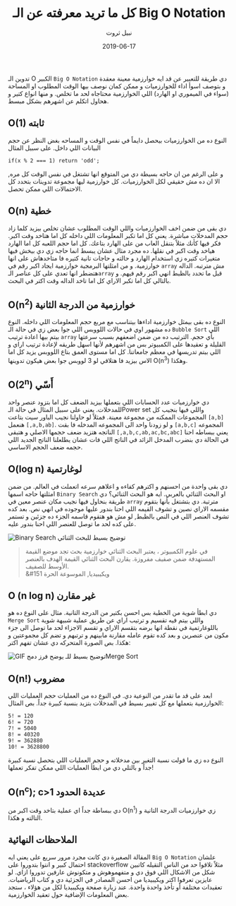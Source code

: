 ﻿---
path: "/blog/algorithm-complexity-big-bang-arabic/"
date: "2019-06-17"
title: "كل ما تريد معرفته عن الـ Big O Notation"
description: "هل تساءلت يومًا ما يعني O (n)؟ سأقلك خلال رحلة صغيرة لمعرفة المزيد عن تعقيد الخوارزمية وتدوين Big O."
image: bigONotation.jpg
author: "نبيل ثروت"
length: 2700
lang: "ar"
ogImageName: "bigONotation"
ogImageExtension: "jpg"
tags: ["Algorithms", "Performance", "Arabic"]
---

تدوين الـ O الكبير `Big O Notation` دي طريقة للتعبير عن قد ايه خوارزمية معينة معقدة و بتوصف اسوأ اداء للخوارزميات و ممكن كمان نوصف بيها الوقت المطلوب او المساحة (سواء في الميموري او الهارد) اللي الخوارزمية محتاجاه لحد ما تخلص. و منها انواع كتير و هحاول اتكلم عن اشهرهم بشكل مبسط.

## O(1) ثابته
النوع ده من الخوارزميات بيحصل دايماً في نفس الوقت و المساحه بغض النظر عن حجم البيانات اللي داخل. على سبيل المثال 
<div dir="ltr" align="left">

`if(x % 2 === 1) return 'odd';`
</div>

و على الرغم من ان حاجه بسيطة دي من المتوقع انها تشتغل في نفس الوقت كل مره, الا ان ده مش حقيقي لكل الخوارزميات. كل خوارزمية ليها مجموعة تدوينات بتحدد كل الاحتمالات اللي ممكن تحصل. 

## O(n) خطية
دي بقى من ضمن اخف الخوارزميات واللي الوقت المطلوب عشان تخلص بيزيد كلما زاد حجم المدخلات مباشرة. يعني كل اما تكبر المعلومات اللي داخله كل اما هتاخد وقت اكبر. فكر فيها كأنك مثلاً بتنقل العاب من على الهارد بتاعك. كل اما حجم اللعبه كل اما الهارد هياخد وقت اكبر في نقلها. ده مجرد مثال عشان يبسط انما حاجه زي دي بيخش فيها متغيرات كتيره زي استخدام الهارد و حالته و حاجات تانية كتيره فا متاخدهاش على انها خوارزمية. و من امثلتها البرمجية خوارزمية ايجاد اكبر رقم في `array` مش مترتبه. الداله هتضطر انها تعدي على كل عناصر الـ`array` قبل ما تحدد بالظبط انهي اكبر رقم فيهم. و بالتالي كل اما تكبر الاراي كل اما تاخد الداله وقت اكتر في البحث.

## O(n<sup>2</sup>) خوارزمية من الدرجة الثانية
النوع ده بقى بيمثل خوارزمية اداءها بيتناسب مع مربع حجم المعلومات اللي داخله. النوع ده مشهور اوي في حالات اللووبس اللي جوا بعض زي في حالة الـ `Bubble Sort` اللي بيتم بيها اعادة ترتيب `array` بأي حجم. الترتيب ده من ضمن اضعفهم بسبب سرعتها القليلة و تعقيدها على الكمبيوتر بس من اشهرهم لأنها اسهل طريقه لإعادة ترتيب اراي و اللي بيتم تدريسها في معظم جامعاتنا. كل اما مستوى العمق بتاع اللووبس يزيد كل اما الاس بيزيد فا هتلاقي لو 3 لووبس جوا بعض هيكون تدوينها O(n<sup>3</sup>) وهكذا.

## O(2<sup>n</sup>) أَسّي
دي خوارزميات عدد الحسابات اللي بتعملها بيزيد الضعف كل اما بتزود عنصر واحد للمدخلات. يعني على سبيل المثال في حالة الـPower set واللي فيها بنجيب كل المجموعات الممكنه من مجموعة معينة. فمثلاً لو حاولنا نجيب الباور سيت بتاعت `[a,b]` هنعمل `[,a,b,ab]`. و لو زودنا واحد الى المجموعه المدخله فا بقت `[a,b,c]` المجموعه الناتجه هتزيد ضعف حجمها الاصلي و هتبقى `[,a,b,c,ab,ac,bc,abc]` يعني ببساطه احنا في الحالة دي بنضرب المدخل الزائد في الناتج اللي فات عشان يطلعلنا الناتج الجديد اللي حجمه ضعف الحجم الاساسي. 

## O(log n) لوغارتمية
دي بقى واحدة من احسنهم و اكترهم كفاءه و اعلاهم سرعه اتعملت في العالم. من ضمن امثلتها حاجه اسمها `Binary Search` او البحث الثنائي بالعربي. ايه هو البحث الثنائي؟ دي طريقة بنحاول فيها نجيب مكان عنصر معين في `array` مترتبة. دي بتشتغل بأنها بتقوم مقسمه الاراي نصين و تشوف القيمه اللي احنا بندور عليها موجوده في انهي نص. بعد كده تشوف العنصر اللي في النص بالظبط, لو مش هو هتقوم قاسمه الجزء ده جزئين و تستمر على كده لحد ما توصل للعنصر اللي احنا بندور عليه. 

![Binary Search](https://www.geeksforgeeks.org/wp-content/uploads/Binary-Search-768x428.png) <span class="image-description">توضيح بسيط للبحث الثنائي</span>

> <span> في علوم الكمبيوتر ، يعتبر البحث الثنائي خوارزمية بحث تجد موضع القيمة المستهدفة ضمن صفيف مفروزة. يقارن البحث الثنائي القيمة الهدف بالعنصر الأوسط للصفيف. <br> &#151 ويكيبيديا, الموسوعة الحرة

## O (n log n) غير مقارن
دي ابطأ شوية من الخطية بس احسن بكتير من الدرجة التانية. مثال على النوع ده هو `Merge Sort` واللي بيتم فيه تقسيم و ترتيب اراي عن طريق عملية شبيهة شوية باللوغارتمية في نقطة انها برضه بتقسم الاراي و تقسم الاجزاء لحد ما توصل الى جزء مكون من عنصرين و بعد كده تقوم عامله مقارنة مابينهم و ترتبهم و تضم كل مجموعتين و هكذا. بص الصورة المتحركه دي عشان تفهم اكتر: 

![GIF يوضح فرز دمج](https://upload.wikimedia.org/wikipedia/commons/c/cc/Merge-sort-example-300px.gif) <span class = "image-description"> توضيح بسيط للـMerge Sort </span>

## O(n!) مضروب
ابعد على قد ما تقدر من النوعية دي. في النوع ده من العمليات حجم العمليات اللي الخوارزمية بتعملها مع كل تغيير بسيط في المدخلات بتزيد بنسبة كبيرة جداً. بص المثال: 
<div dir="ltr" align="left">

```
5! = 120
6! = 720
7! = 5040
8! = 40320
9! = 362880
10! = 3628800
```
</div>

النوع ده زي ما قولت نسبة التغير بين مدخلاته و حجم العمليات اللي بتحصل نسبة كبيرة جداً و بالتلي دي من ابطأ العمليات اللي ممكن تفكر تعملها!

## O(n<sup>c</sup>); c>1 عديدة الحدود
دي ببساطة جداً اي عملية بتاخد وقت اكبر من O(n<sup>1</sup>) زي خوارزميات الدرجة التانية و التالته و هكذا.

## الملاحظات النهائية
المقالة الصغيرة دي كانت مجرد مرور سريع على يعني ايه `Big O Notation` علشان احتمال كبير و انتوا بتدوروا على stackoverflow مثلاً تلاقوا حد من الناس التقيله كاتبين شكل من الاشكال اللي فوق دي و متفهموهوش و متكونوش عارفين تدوروا ازاي. لو عايزين تعرفوا اكتر ويكيبيديا من احسن المصادر في الجزئية دي و كتاب الرياضيات. تعقيدات مختلفة أو تأخذ واحدة واحدة. عند زيارة صفحة ويكيبيديا لكل من هؤلاء ، ستجد بعض المعلومات الإضافية حول تعقيد الخوارزمية.
